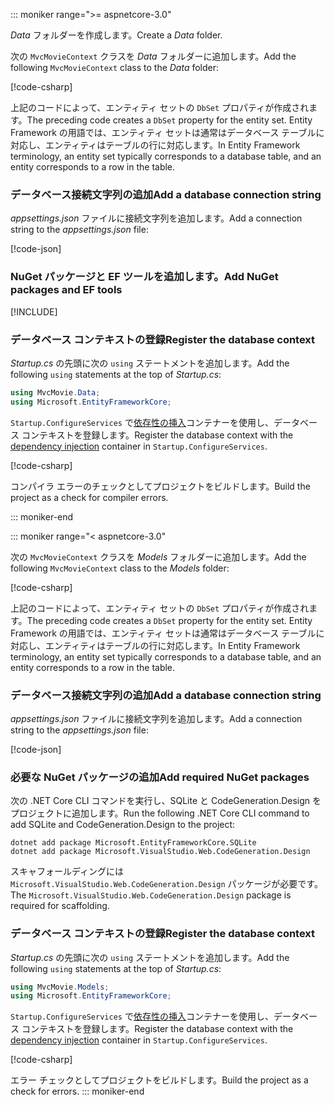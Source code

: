 ::: moniker range=">= aspnetcore-3.0"

<a name="dc"></a>

<span data-ttu-id="331a6-101">*Data* フォルダーを作成します。</span><span class="sxs-lookup"><span data-stu-id="331a6-101">Create a *Data* folder.</span></span>

<span data-ttu-id="331a6-102">次の `MvcMovieContext` クラスを *Data* フォルダーに追加します。</span><span class="sxs-lookup"><span data-stu-id="331a6-102">Add the following `MvcMovieContext` class to the *Data* folder:</span></span>  

[!code-csharp[](~/tutorials/first-mvc-app/start-mvc/sample/MvcMovie3/zDocOnly/MvcMovieContext.cs?name=snippet)]

<span data-ttu-id="331a6-103">上記のコードによって、エンティティ セットの `DbSet` プロパティが作成されます。</span><span class="sxs-lookup"><span data-stu-id="331a6-103">The preceding code creates a `DbSet` property for the entity set.</span></span> <span data-ttu-id="331a6-104">Entity Framework の用語では、エンティティ セットは通常はデータベース テーブルに対応し、エンティティはテーブルの行に対応します。</span><span class="sxs-lookup"><span data-stu-id="331a6-104">In Entity Framework terminology, an entity set typically corresponds to a database table, and an entity corresponds to a row in the table.</span></span>

<a name="cs"></a>

### <a name="add-a-database-connection-string"></a><span data-ttu-id="331a6-105">データベース接続文字列の追加</span><span class="sxs-lookup"><span data-stu-id="331a6-105">Add a database connection string</span></span>

<span data-ttu-id="331a6-106">*appsettings.json* ファイルに接続文字列を追加します。</span><span class="sxs-lookup"><span data-stu-id="331a6-106">Add a connection string to the *appsettings.json* file:</span></span>

[!code-json[](~/tutorials/first-mvc-app/start-mvc/sample/MvcMovie3/appsettings_SQLite.json?highlight=10-12)]

### <a name="add-nuget-packages-and-ef-tools"></a><span data-ttu-id="331a6-107">NuGet パッケージと EF ツールを追加します。</span><span class="sxs-lookup"><span data-stu-id="331a6-107">Add NuGet packages and EF tools</span></span>

[!INCLUDE[](~/includes/add-EF-NuGet-SQLite-CLI.md)]

<a name="reg"></a>

### <a name="register-the-database-context"></a><span data-ttu-id="331a6-108">データベース コンテキストの登録</span><span class="sxs-lookup"><span data-stu-id="331a6-108">Register the database context</span></span>

<span data-ttu-id="331a6-109">*Startup.cs* の先頭に次の `using` ステートメントを追加します。</span><span class="sxs-lookup"><span data-stu-id="331a6-109">Add the following `using` statements at the top of *Startup.cs*:</span></span>

```csharp
using MvcMovie.Data;
using Microsoft.EntityFrameworkCore;
```

<span data-ttu-id="331a6-110">`Startup.ConfigureServices` で[依存性の挿入](xref:fundamentals/dependency-injection)コンテナーを使用し、データベース コンテキストを登録します。</span><span class="sxs-lookup"><span data-stu-id="331a6-110">Register the database context with the [dependency injection](xref:fundamentals/dependency-injection) container in `Startup.ConfigureServices`.</span></span>

[!code-csharp[](~/tutorials/first-mvc-app/start-mvc/sample/MvcMovie3/Startup.cs?name=snippet_UseSqlite&highlight=6-7)]

<span data-ttu-id="331a6-111">コンパイラ エラーのチェックとしてプロジェクトをビルドします。</span><span class="sxs-lookup"><span data-stu-id="331a6-111">Build the project as a check for compiler errors.</span></span>

::: moniker-end

::: moniker range="< aspnetcore-3.0"

<span data-ttu-id="331a6-112">次の `MvcMovieContext` クラスを *Models* フォルダーに追加します。</span><span class="sxs-lookup"><span data-stu-id="331a6-112">Add the following `MvcMovieContext` class to the *Models* folder:</span></span>  

[!code-csharp[](~/tutorials/first-mvc-app/start-mvc/sample/MvcMovie22/Data/MvcMovieContext.cs)]

<span data-ttu-id="331a6-113">上記のコードによって、エンティティ セットの `DbSet` プロパティが作成されます。</span><span class="sxs-lookup"><span data-stu-id="331a6-113">The preceding code creates a `DbSet` property for the entity set.</span></span> <span data-ttu-id="331a6-114">Entity Framework の用語では、エンティティ セットは通常はデータベース テーブルに対応し、エンティティはテーブルの行に対応します。</span><span class="sxs-lookup"><span data-stu-id="331a6-114">In Entity Framework terminology, an entity set typically corresponds to a database table, and an entity corresponds to a row in the table.</span></span>

<a name="cs"></a>

### <a name="add-a-database-connection-string"></a><span data-ttu-id="331a6-115">データベース接続文字列の追加</span><span class="sxs-lookup"><span data-stu-id="331a6-115">Add a database connection string</span></span>

<span data-ttu-id="331a6-116">*appsettings.json* ファイルに接続文字列を追加します。</span><span class="sxs-lookup"><span data-stu-id="331a6-116">Add a connection string to the *appsettings.json* file:</span></span>

[!code-json[](~/tutorials/razor-pages/razor-pages-start/sample/RazorPagesMovie/appsettings_SQLite.json?highlight=8-10)]

### <a name="add-required-nuget-packages"></a><span data-ttu-id="331a6-117">必要な NuGet パッケージの追加</span><span class="sxs-lookup"><span data-stu-id="331a6-117">Add required NuGet packages</span></span>

<span data-ttu-id="331a6-118">次の .NET Core CLI コマンドを実行し、SQLite と CodeGeneration.Design をプロジェクトに追加します。</span><span class="sxs-lookup"><span data-stu-id="331a6-118">Run the following .NET Core CLI command to add SQLite and CodeGeneration.Design  to the project:</span></span>

```dotnetcli
dotnet add package Microsoft.EntityFrameworkCore.SQLite
dotnet add package Microsoft.VisualStudio.Web.CodeGeneration.Design
```

<span data-ttu-id="331a6-119">スキャフォールディングには `Microsoft.VisualStudio.Web.CodeGeneration.Design` パッケージが必要です。</span><span class="sxs-lookup"><span data-stu-id="331a6-119">The `Microsoft.VisualStudio.Web.CodeGeneration.Design` package is required for scaffolding.</span></span>

<a name="reg"></a>

### <a name="register-the-database-context"></a><span data-ttu-id="331a6-120">データベース コンテキストの登録</span><span class="sxs-lookup"><span data-stu-id="331a6-120">Register the database context</span></span>

<span data-ttu-id="331a6-121">*Startup.cs* の先頭に次の `using` ステートメントを追加します。</span><span class="sxs-lookup"><span data-stu-id="331a6-121">Add the following `using` statements at the top of *Startup.cs*:</span></span>

```csharp
using MvcMovie.Models;
using Microsoft.EntityFrameworkCore;
```

<span data-ttu-id="331a6-122">`Startup.ConfigureServices` で[依存性の挿入](xref:fundamentals/dependency-injection)コンテナーを使用し、データベース コンテキストを登録します。</span><span class="sxs-lookup"><span data-stu-id="331a6-122">Register the database context with the [dependency injection](xref:fundamentals/dependency-injection) container in `Startup.ConfigureServices`.</span></span>

[!code-csharp[](~/tutorials/first-mvc-app/start-mvc/sample/MvcMovie22/Startup.cs?name=snippet_UseSqlite&highlight=11-12)]

<span data-ttu-id="331a6-123">エラー チェックとしてプロジェクトをビルドします。</span><span class="sxs-lookup"><span data-stu-id="331a6-123">Build the project as a check for errors.</span></span>
::: moniker-end